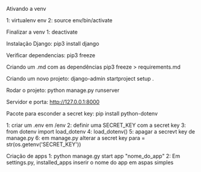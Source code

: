Ativando a venv

1: virtualenv env
2: source env/bin/activate 

Finalizar a venv
1: deactivate

Instalação Django:
pip3 install django

Verificar dependencias:
pip3 freeze

Criando um .md com as dependências
pip3 freeze > requirements.md

Criando um novo projeto:
django-admin startproject setup .

Rodar o projeto:
python manage.py runserver

Servidor e porta: http://127.0.0.1:8000

Pacote para esconder a secret key: pip install python-dotenv

1: criar um .env em /env
2: definir uma SECRET_KEY com a secret key
3: from dotenv import load_dotenv
4: load_dotenv()
5: apagar a secrevt key de manage.py
6: em manage.py alterar a secret key para = str(os.getenv('SECRET_KEY'))


Criação de apps
1: python manage.gy start app "nome_do_app"
2: Em settings.py, installed_apps inserir o nome do app em aspas simples